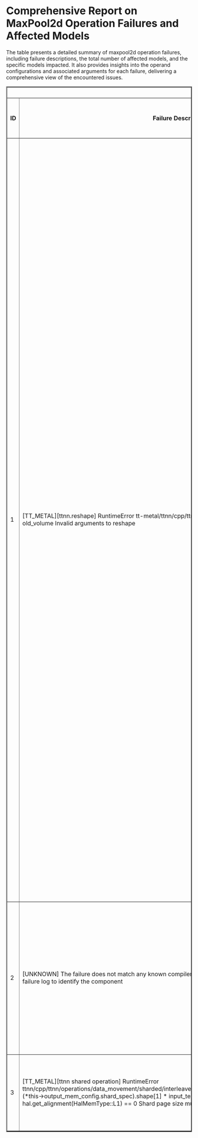 <h1>Comprehensive Report on MaxPool2d Operation Failures and Affected Models</h1>
<p>The table presents a detailed summary of maxpool2d operation failures, including failure descriptions, the total number of affected models, and the specific models impacted. It also provides insights into the operand configurations and associated arguments for each failure, delivering a comprehensive view of the encountered issues.</p>
<table border="2">
	<thead>
		<tr style="text-align: center;">
			<th colspan="5">Failure Insight and Impacted Models</th>
			<th colspan="2">Maxpool2D Operation Details</th>
		</tr>
		<tr style="text-align: center;">
			<th>ID</th>
			<th>Failure Description</th>
			<th>Total Number of Models Affected</th>
			<th>Number of Models Affected</th>
			<th>Affected Models</th>
			<th>Operands</th>
			<th>Arguments</th>
		</tr>
	</thead>
	<tbody>
		<tr>
			<td rowspan="10">1</td>
			<td rowspan="10">[TT_METAL][ttnn.reshape] RuntimeError tt-metal/ttnn/cpp/ttnn/tensor/tensor_utils.cpp new_volume == old_volume Invalid arguments to reshape</td>
			<td rowspan="10">22</td>
			<td>5</td>
			<td><ul><li>pt_vovnet_ese_vovnet19b_dw_obj_det_torchhub</li><li>pt_vovnet_ese_vovnet99b_obj_det_torchhub</li><li>pt_vovnet_vovnet39_obj_det_osmr</li><li>pt_vovnet_vovnet57_obj_det_osmr</li><li>pt_vovnet_ese_vovnet39b_obj_det_torchhub</li></ul></td>
			<td>Operand(type=Activation, shape=(1, 256, 56, 56), dtype=float32)</td>
			<td>kernel_size : 3<br>stride : 2<br>padding : [0, 0, 0, 0]<br>dilation : 1<br>ceil_mode : True<br>channel_last : 0</td>
		</tr>
		<tr>
			<td>5</td>
			<td><ul><li>pt_vovnet_ese_vovnet19b_dw_obj_det_torchhub</li><li>pt_vovnet_ese_vovnet99b_obj_det_torchhub</li><li>pt_vovnet_vovnet39_obj_det_osmr</li><li>pt_vovnet_vovnet57_obj_det_osmr</li><li>pt_vovnet_ese_vovnet39b_obj_det_torchhub</li></ul></td>
			<td>Operand(type=Activation, shape=(1, 512, 28, 28), dtype=float32)</td>
			<td>kernel_size : 3<br>stride : 2<br>padding : [0, 0, 0, 0]<br>dilation : 1<br>ceil_mode : True<br>channel_last : 0</td>
		</tr>
		<tr>
			<td>5</td>
			<td><ul><li>pt_vovnet_ese_vovnet19b_dw_obj_det_torchhub</li><li>pt_vovnet_ese_vovnet99b_obj_det_torchhub</li><li>pt_vovnet_vovnet39_obj_det_osmr</li><li>pt_vovnet_vovnet57_obj_det_osmr</li><li>pt_vovnet_ese_vovnet39b_obj_det_torchhub</li></ul></td>
			<td>Operand(type=Activation, shape=(1, 768, 14, 14), dtype=float32)</td>
			<td>kernel_size : 3<br>stride : 2<br>padding : [0, 0, 0, 0]<br>dilation : 1<br>ceil_mode : True<br>channel_last : 0</td>
		</tr>
		<tr>
			<td>1</td>
			<td><ul><li>pt_alexnet_base_img_cls_osmr</li></ul></td>
			<td>Operand(type=Activation, shape=(1, 96, 54, 54), dtype=float32)</td>
			<td>kernel_size : 3<br>stride : 2<br>padding : [0, 0, 0, 0]<br>dilation : 1<br>ceil_mode : True<br>channel_last : 0</td>
		</tr>
		<tr>
			<td>1</td>
			<td><ul><li>pt_googlenet_base_img_cls_torchvision</li></ul></td>
			<td>Operand(type=Activation, shape=(1, 64, 112, 112), dtype=float32)</td>
			<td>kernel_size : 3<br>stride : 2<br>padding : [0, 0, 0, 0]<br>dilation : 1<br>ceil_mode : True<br>channel_last : 0</td>
		</tr>
		<tr>
			<td>1</td>
			<td><ul><li>pt_vovnet_vovnet27s_obj_det_osmr</li></ul></td>
			<td>Operand(type=Activation, shape=(1, 128, 56, 56), dtype=float32)</td>
			<td>kernel_size : 3<br>stride : 2<br>padding : [0, 0, 0, 0]<br>dilation : 1<br>ceil_mode : True<br>channel_last : 0</td>
		</tr>
		<tr>
			<td>1</td>
			<td><ul><li>pt_vovnet_vovnet27s_obj_det_osmr</li></ul></td>
			<td>Operand(type=Activation, shape=(1, 256, 28, 28), dtype=float32)</td>
			<td>kernel_size : 3<br>stride : 2<br>padding : [0, 0, 0, 0]<br>dilation : 1<br>ceil_mode : True<br>channel_last : 0</td>
		</tr>
		<tr>
			<td>1</td>
			<td><ul><li>pt_googlenet_base_img_cls_torchvision</li></ul></td>
			<td>Operand(type=Activation, shape=(1, 192, 56, 56), dtype=float32)</td>
			<td>kernel_size : 3<br>stride : 2<br>padding : [0, 0, 0, 0]<br>dilation : 1<br>ceil_mode : True<br>channel_last : 0</td>
		</tr>
		<tr>
			<td>1</td>
			<td><ul><li>pt_googlenet_base_img_cls_torchvision</li></ul></td>
			<td>Operand(type=Activation, shape=(1, 480, 28, 28), dtype=float32)</td>
			<td>kernel_size : 3<br>stride : 2<br>padding : [0, 0, 0, 0]<br>dilation : 1<br>ceil_mode : True<br>channel_last : 0</td>
		</tr>
		<tr>
			<td>1</td>
			<td><ul><li>pt_vovnet_vovnet27s_obj_det_osmr</li></ul></td>
			<td>Operand(type=Activation, shape=(1, 384, 14, 14), dtype=float32)</td>
			<td>kernel_size : 3<br>stride : 2<br>padding : [0, 0, 0, 0]<br>dilation : 1<br>ceil_mode : True<br>channel_last : 0</td>
		</tr>
		<tr>
			<td rowspan="2">2</td>
			<td rowspan="2">[UNKNOWN] The failure does not match any known compiler component exception rules. Please review the failure log to identify the component</td>
			<td rowspan="2">2</td>
			<td>1</td>
			<td><ul><li>pt_googlenet_base_img_cls_torchvision</li></ul></td>
			<td>Operand(type=Activation, shape=(1, 528, 14, 14), dtype=float32)</td>
			<td>kernel_size : 3<br>stride : 1<br>padding : [1, 1, 1, 1]<br>dilation : 1<br>ceil_mode : True<br>channel_last : 0</td>
		</tr>
		<tr>
			<td>1</td>
			<td><ul><li>pt_xception_xception_img_cls_timm</li></ul></td>
			<td>Operand(type=Activation, shape=(1, 728, 37, 37), dtype=float32)</td>
			<td>kernel_size : 3<br>stride : 2<br>padding : [1, 1, 1, 1]<br>dilation : 1<br>ceil_mode : False<br>channel_last : 0</td>
		</tr>
		<tr>
			<td rowspan="1">3</td>
			<td rowspan="1">[TT_METAL][ttnn shared operation] RuntimeError ttnn/cpp/ttnn/operations/data_movement/sharded/interleaved_to_sharded/device/interleaved_to_sharded_op.cpp (*this->output_mem_config.shard_spec).shape[1] * input_tensor.element_size() % hal.get_alignment(HalMemType::L1) == 0 Shard page size must currently have L1 aligned page size</td>
			<td rowspan="1">1</td>
			<td>1</td>
			<td><ul><li>pt_autoencoder_conv_img_enc_github</li></ul></td>
			<td>Operand(type=Activation, shape=(1, 4, 14, 14), dtype=float32)</td>
			<td>kernel_size : 2<br>stride : 2<br>padding : [0, 0, 0, 0]<br>dilation : 1<br>ceil_mode : False<br>channel_last : 0</td>
		</tr>
	</tbody>
</table>
